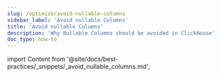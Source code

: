 ```yaml
---
slug: /optimize/avoid-nullable-columns
sidebar_label: 'Avoid nullable Columns'
title: 'Avoid nullable Columns'
description: 'Why Nullable Columns should be avoided in ClickHouse'
doc_type: how-to
---
```


import Content from '@site/docs/best-practices/_snippets/_avoid_nullable_columns.md';

<Content />
